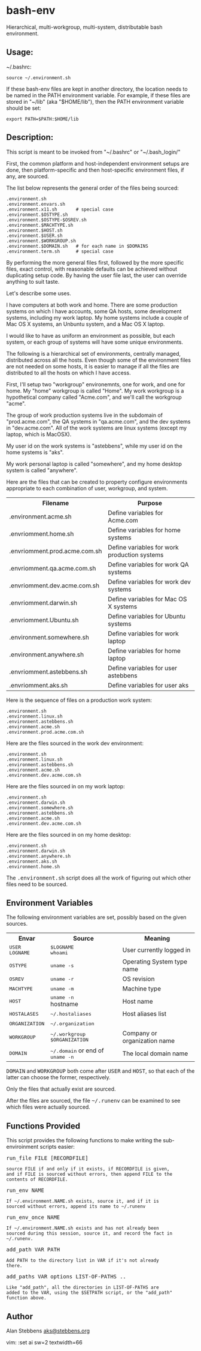 bash-env
========

Hierarchical, multi-workgroup, multi-system, distributable bash
environment.

Usage:
------

  ~/.bashrc:

    source ~/.environment.sh

If these bash-env files are kept in another directory, the
location needs to be named in the PATH environment variable.  For
example, if these files are stored in "~/lib" (aka "$HOME/lib"),
then the PATH environment variable should be set:

    export PATH=$PATH:$HOME/lib

Description:
------------

This script is meant to be invoked from "~/.bashrc" or
"~/.bash_login/"

First, the common platform and host-independent environment
setups are done, then platform-specific and then host-specific
environment files, if any, are sourced.

The list below represents the general order of the files being
sourced:

    .environment.sh
    .environment.envars.sh
    .environment.x11.sh		  # special case
    .environment.$OSTYPE.sh
    .environment.$OSTYPE-$OSREV.sh
    .environment.$MACHTYPE.sh
    .environment.$HOST.sh
    .environment.$USER.sh
    .environment.$WORKGROUP.sh
    .environment.$DOMAIN.sh	  # for each name in $DOMAINS
    .environment.term.sh	  # special case

By performing the more general files first, followed by the more
specific files, exact control, with reasonable defaults can be
achieved without duplicating setup code.  By having the user file
last, the user can override anything to suit taste.

Let's describe some uses.

I have computers at both work and home. There are some production
systems on which I have accounts, some QA hosts, some development
systems, including my work laptop.  My home systems include a
couple of Mac OS X systems, an Unbuntu system, and a Mac OS X
laptop.

I would like to have as uniform an environment as possible, but
each system, or each group of systems will have some unique
environments.

The following is a hierarchical set of environments, centrally
managed, distributed across all the hosts.  Even though some of
the environment files are not needed on some hosts, it is easier
to manage if all the files are distributed to all the hosts on
which I have access.

First, I'll setup two "workgroup" environemnts, one for work, and
one for home.  My "home" workgroup is called "Home". My work
workgroup is a hypothetical company called "Acme.com", and we'll
call the workgroup "acme".

The group of work production systems live in the subdomain of
"prod.acme.com", the QA systems in "qa.acme.com", and the dev
systems in "dev.acme.com".  All of the work systems are linux
systems (except my laptop, which is MacOSX).

My user id on the work systems is "astebbens", while my user id on
the home systems is "aks".

My work personal laptop is called "somewhere", and my home desktop
system is called "anywhere".

Here are the files that can be created to property configure
environments appropriate to each combination of user, workgroup,
and system.

<table>
 <tr> 
  <th>Filename</th>
  <th>Purpose</th> </tr>
 <tr> 
  <td>.environment.acme.sh</td>
  <td>Define variables for Acme.com</td>
 </tr>
 <tr>
  <td>.envriomment.home.sh</td>
  <td>Define variables for home systems</td>
 </tr>
 <tr>
  <td>.envriomment.prod.acme.com.sh</td>
  <td>Define variables for work production systems</td>
 </tr>
 <tr>
  <td>.envriomment.qa.acme.com.sh</td>
  <td>Define variables for work QA systems</td>
 </tr>
 <tr>
  <td>.envriomment.dev.acme.com.sh</td>
  <td>Define variables for work dev systems</td>
 </tr>
 <tr>
  <td>.envriomment.darwin.sh</td>
  <td>Define variables for Mac OS X systems</td>
 </tr>
 <tr>
  <td>.envriomment.Ubuntu.sh</td>
  <td>Define variables for Ubuntu systems</td>
 </tr>
 <tr>
  <td>.environment.somewhere.sh</td>
  <td>Define variables for work laptop</td>
 <tr>
 <tr>
  <td>.environment.anywhere.sh</td>
  <td>Define variables for home laptop</td>
 <tr>
  <td>.envriomment.astebbens.sh</td>
  <td>Define variables for user astebbens</td>
 </tr>
 <tr>
  <td>.envriomment.aks.sh</td>
  <td>Define variables for user aks</td>
 </tr>
</table>

Here is the sequence of files on a production work system:

    .environment.sh
    .environment.linux.sh
    .environment.astebbens.sh
    .environment.acme.sh
    .environment.prod.acme.com.sh

Here are the files sourced in the work dev environment:

    .environment.sh
    .environment.linux.sh
    .environment.astebbens.sh
    .environment.acme.sh
    .environment.dev.acme.com.sh

Here are the files sourced in on my work laptop:

    .environment.sh
    .environment.darwin.sh
    .environment.somewhere.sh
    .environment.astebbens.sh
    .environment.acme.sh
    .environment.dev.acme.com.sh

Here are the files sourced in on my home desktop:

    .environment.sh
    .environment.darwin.sh
    .environment.anywhere.sh
    .environment.aks.sh
    .environment.home.sh

The <tt>.environment.sh</tt> script does all the work of figuring out which
other files need to be sourced.

Environment Variables
---------------------

The following environment variables are set, possibly based
on the given sources.

<table>
 <tr>
  <th>Envar</th>
  <th>Source</th>
  <th>Meaning</th>
 </tr>
 <tr>
  <td><tt>USER</tt><br><tt>LOGNAME</tt></td>
  <td><tt>$LOGNAME</tt><br><tt>whoami</tt></td>
  <td>User currently logged in</td>
 </tr>
 <tr>
  <td><tt>OSTYPE</tt></td>
  <td><tt>uname -s</tt></td>
  <td>Operating System type name</td>
 </tr>
 <tr>
  <td><tt>OSREV</tt></td>
  <td><tt>uname -r</tt></td>
  <td>OS revision</td>
 </tr>
 <tr>
  <td><tt>MACHTYPE</tt></td>
  <td><tt>uname -m</tt></td>
  <td>Machine type</td>
 </tr>
 <tr>
  <td><tt>HOST</tt></td>
  <td><tt>uname -n</tt> <br/></tt>hostname</tt></td>
  <td>Host name</td>
 </tr>
 <tr>
  <td><tt>HOSTALASES</tt></td>
  <td><tt>~/.hostaliases</tt></td>
  <td>Host aliases list</td>
 </tr>
 <tr>
  <td><tt>ORGANIZATION</tt></td>
  <td><tt>~/.organization</tt></td>
  <td>&nbsp;</td>
 </tr>
 <tr>
  <td><tt>WORKGROUP</tt></td>
  <td><tt>~/.workgroup</tt><br/><tt>$ORGANIZATION</tt></td>
  <td>Company or organization name</td>
 </tr>
 <tr>
  <td><tt>DOMAIN</tt></td>
  <td><tt>~/.domain</tt> or end of <tt>uname -n</tt></td>
  <td>The local domain name</td>
 </tr>
</table>

<tt>DOMAIN</tt> and <tt>WORKGROUP</tt> both come after <tt>USER</tt> and
<tt>HOST</tt>, so that each of the latter can choose the former, respectively.

Only the files that actually exist are sourced.

After the files are sourced, the file <tt>~/.runenv</tt> can be examined
to see which files were actually sourced.


Functions Provided
------------------

This script provides the following functions to make writing the
sub-enviroinment scripts easier:

<tt>run_file FILE [RECORDFILE]</tt>

    source FILE if and only if it exists, if RECORDFILE is given,
    and if FILE is sourced without errors, then append FILE to the
    contents of RECORDFILE.
    
<tt>run_env  NAME</tt>

    If ~/.environment.NAME.sh exists, source it, and if it is
    sourced without errors, append its name to ~/.runenv

<tt>run_env_once NAME</tt>

    If ~/.environment.NAME.sh exists and has not already been
    sourced during this session, source it, and record the fact in
    ~/.runenv.

<tt>add_path VAR PATH</tt>

    Add PATH to the directory list in VAR if it's not already
    there.

<tt>add_paths VAR options LIST-OF-PATHS ..</tt>

    Like "add_path", all the directories in LIST-OF-PATHS are
    added to the VAR, using the $SETPATH script, or the "add_path"
    function above.

Author
------

Alan Stebbens <aks@stebbens.org>

vim: :set ai sw=2 textwidth=66

